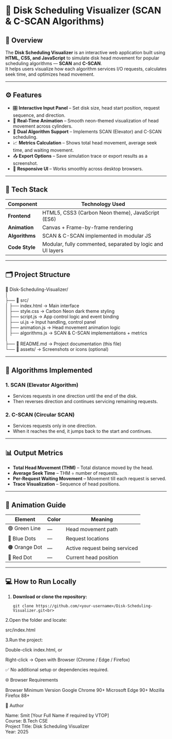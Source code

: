# 🧠 Disk Scheduling Visualizer (SCAN & C-SCAN Algorithms)

## 🔹 Overview
The **Disk Scheduling Visualizer** is an interactive web application built using **HTML, CSS, and JavaScript** to simulate disk head movement for popular scheduling algorithms — **SCAN** and **C-SCAN**.  
It helps users visualize how each algorithm services I/O requests, calculates seek time, and optimizes head movement.

---

## ⚙️ Features
- 🎛️ **Interactive Input Panel** – Set disk size, head start position, request sequence, and direction.  
- 💫 **Real-Time Animation** – Smooth neon-themed visualization of head movement across cylinders.  
- 🔁 **Dual Algorithm Support** – Implements SCAN (Elevator) and C-SCAN scheduling.  
- 📈 **Metrics Calculation** – Shows total head movement, average seek time, and waiting movement.  
- 📤 **Export Options** – Save simulation trace or export results as a screenshot.  
- 🧱 **Responsive UI** – Works smoothly across desktop browsers.

---

## 🧩 Tech Stack

| Component | Technology Used |
|------------|----------------|
| **Frontend** | HTML5, CSS3 (Carbon Neon theme), JavaScript (ES6) |
| **Animation** | Canvas + Frame-by-frame rendering |
| **Algorithms** | SCAN & C-SCAN implemented in modular JS |
| **Code Style** | Modular, fully commented, separated by logic and UI layers |

---

## 🗂️ Project Structure

📁 Disk-Scheduling-Visualizer/<br>
│<br>
├── 📁 src/<br>
│ ├── index.html → Main interface<br>
│ ├── style.css → Carbon Neon dark theme styling<br>
│ ├── script.js → App control logic and event binding<br>
│ ├── ui.js → Input handling, control panel<br>
│ ├── animation.js → Head movement animation logic<br>
│ ├── algorithms.js → SCAN & C-SCAN implementations + metrics<br>
│<br>
├── 📄 README.md → Project documentation (this file)<br>
└── 📁 assets/ → Screenshots or icons (optional)<br>


---

## 🧮 Algorithms Implemented

### 1. SCAN (Elevator Algorithm)
- Services requests in one direction until the end of the disk.  
- Then reverses direction and continues servicing remaining requests.

### 2. C-SCAN (Circular SCAN)
- Services requests only in one direction.  
- When it reaches the end, it jumps back to the start and continues.

---

## 📊 Output Metrics
- **Total Head Movement (THM)** – Total distance moved by the head.  
- **Average Seek Time** – THM ÷ number of requests.  
- **Per-Request Waiting Movement** – Movement till each request is served.  
- **Trace Visualization** – Sequence of head positions.

---

## 🎨 Animation Guide

| Element | Color | Meaning |
|----------|--------|---------|
| 🟢 Green Line | — | Head movement path |
| 🔵 Blue Dots | — | Request locations |
| 🟠 Orange Dot | — | Active request being serviced |
| 🔴 Red Dot | — | Current head position |

---

## 💻 How to Run Locally

1. **Download or clone the repository:**<br>
   ```bash<br>
   git clone https://github.com/<your-username>/Disk-Scheduling-Visualizer.git<br>
2.Open the folder and locate:<br>

src/index.html<br>


3.Run the project:<br>

Double-click index.html, or<br>

Right-click → Open with Browser (Chrome / Edge / Firefox)<br>

✅ No additional setup or dependencies required.<br>

🌐 Browser Requirements<br>

Browser	Minimum Version
Google Chrome	90+
Microsoft Edge	90+
Mozilla Firefox	88+


🧾 Author<br>

Name: Smit [Your Full Name if required by VTOP]<br>
Course: B.Tech CSE<br>
Project Title: Disk Scheduling Visualizer<br>
Year: 2025